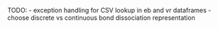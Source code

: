 TODO:
    - exception handling for CSV lookup in eb and vr dataframes
    - choose discrete vs continuous bond dissociation representation